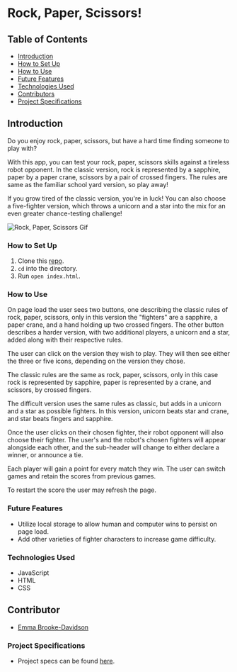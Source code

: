 # Rock, Paper, Scissors!

## Table of Contents
- [Introduction](#introduction)
- [How to Set Up](#how-to-set-up)
- [How to Use](#how-to-use)
- [Future Features](#future-features)
- [Technologies Used](#technologies-used)
- [Contributors](#contributors)
- [Project Specifications](#project-specifications)

## Introduction

Do you enjoy rock, paper, scissors, but have a hard time finding someone to play with?

With this app, you can test your rock, paper, scissors skills against a tireless robot opponent. In the classic version, rock is represented by a sapphire, paper by a paper crane, scissors by a pair of crossed fingers. The rules are same as the familiar school yard version, so play away!

If you grow tired of the classic version, you're in luck! You can also choose a five-fighter version, which throws a unicorn and a star into the mix for an even greater chance-testing challenge!

![Rock, Paper, Scissors Gif](https://user-images.githubusercontent.com/93603551/157143145-60f83e35-986f-4c25-8846-7dd44d17d1f1.gif)


### How to Set Up

1.  Clone this [repo](https://github.com/emmacbd/Rock-Paper-Scissors).
2. `cd` into the directory.
3. Run `open index.html`.

### How to Use

On page load the user sees two buttons, one describing the classic rules of rock, paper, scissors, only in this version the "fighters" are a sapphire, a paper crane, and a hand holding up two crossed fingers. The other button describes a harder version, with two additional players, a unicorn and a star, added along with their respective rules.

The user can click on the version they wish to play. They will then see either the three or five icons, depending on the version they chose.

The classic rules are the same as rock, paper, scissors, only in this case rock is represented by sapphire, paper is represented by a crane, and scissors, by crossed fingers.

The difficult version uses the same rules as classic, but adds in a unicorn and a star as possible fighters. In this version, unicorn beats star and crane, and star beats fingers and sapphire.

Once the user clicks on their chosen fighter, their robot opponent will also choose their fighter. The user's and the robot's chosen fighters will appear alongside each other, and the sub-header will change to either declare a winner, or announce a tie.

Each player will gain a point for every match they win. The user can switch games and retain the scores from previous games.

To restart the score the user may refresh the page.

### Future Features
- Utilize local storage to allow human and computer wins to persist on page load.
- Add other varieties of fighter characters to increase game difficulty.

### Technologies Used
- JavaScript
- HTML
- CSS

## Contributor
- [Emma Brooke-Davidson](https://github.com/emmacbd)

### Project Specifications
- Project specs can be found [here](https://frontend.turing.edu/projects/module-1/rock-paper-scissors-solo.html).
